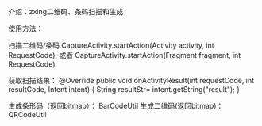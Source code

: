 介绍：zxing二维码、条码扫描和生成

使用方法：

扫描二维码/条码
CaptureActivity.startAction(Activity activity, int RequestCode);
或者
CaptureActivity.startAction(Fragment fragment, int RequestCode)

获取扫描结果：
 @Override
    public void onActivityResult(int requestCode, int resultCode, Intent intent) {
    String resultStr= intent.getString("result");
    }


生成条形码（返回bitmap）：
BarCodeUtil
生成二维码(返回bitmap)：
QRCodeUtil